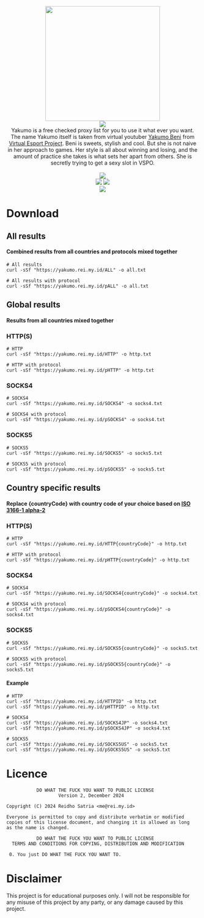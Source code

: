 <p align='center'>
<img src='https://i.ibb.co/YLQtsJY/yakumo.png' width='300'/><br/><img src="https://img.shields.io/badge/YAKUMO%20FREE%20CHECKED%20PROXY-2e3440?style=for-the-badge"/><br/>
Yakumo is a free checked proxy list for you to use it what ever you want. The name Yakumo itself is taken from virtual youtuber <a href="https://www.youtube.com/channel/UCjXBuHmWkieBApgBhDuJMMQ">Yakumo Beni</a> from <a href="https://vspo.jp/">Virtual Esport Project</a>. Beni is sweets, stylish and cool. But she is not naive in her approach to games. Her style is all about winning and losing, and the amount of practice she takes is what sets her apart from others. She is secretly trying to get a sexy slot in VSPO.<br/><br/><img src="https://img.shields.io/badge/PLEASE%20HELP%20ME%20TO%20PAY%20MY%20VPS%20BILL-2e3440?style=for-the-badge"/><br/><a href="https://www.paypal.com/paypalme/elliottophellia"><img src="https://img.shields.io/badge/BUY%20ME%20A%20COFFEE-2e3440?style=for-the-badge&logo=paypal&logoColor=white"/></a> <a href="https://saweria.co/elliottophellia"><img src="https://img.shields.io/badge/TRAKTIR%20SAYA%20KOPI-2e3440?style=for-the-badge&logo=BuyMeACoffee&logoColor=white"/></a><br/><a href="https:/t.me/elliottophellia"><img src="https://img.shields.io/badge/WANT%20TO%20BUY%20ANONYMOUS%2FELITE%20PROXY%20%3F%20CLICK%20HERE-2e3440?style=for-the-badge"/></a>
</p>

# Download

## All results
#### Combined results from all countries and protocols mixed together
```
# All results
curl -sSf "https://yakumo.rei.my.id/ALL" -o all.txt

# All results with protocol
curl -sSf "https://yakumo.rei.my.id/pALL" -o all.txt
```

## Global results
#### Results from all countries mixed together
### HTTP(S)
```
# HTTP
curl -sSf "https://yakumo.rei.my.id/HTTP" -o http.txt

# HTTP with protocol
curl -sSf "https://yakumo.rei.my.id/pHTTP" -o http.txt
```
### SOCKS4
```
# SOCKS4
curl -sSf "https://yakumo.rei.my.id/SOCKS4" -o socks4.txt

# SOCKS4 with protocol
curl -sSf "https://yakumo.rei.my.id/pSOCKS4" -o socks4.txt
```
### SOCKS5
```
# SOCKS5
curl -sSf "https://yakumo.rei.my.id/SOCKS5" -o socks5.txt

# SOCKS5 with protocol
curl -sSf "https://yakumo.rei.my.id/pSOCKS5" -o socks5.txt
```
## Country specific results
#### Replace {countryCode} with country code of your choice based on [ISO 3166-1 alpha-2](https://en.wikipedia.org/wiki/ISO_3166-1_alpha-2#Officially_assigned_code_elements)
### HTTP(S)
```
# HTTP
curl -sSf "https://yakumo.rei.my.id/HTTP{countryCode}" -o http.txt

# HTTP with protocol
curl -sSf "https://yakumo.rei.my.id/pHTTP{countryCode}" -o http.txt
```
### SOCKS4
```
# SOCKS4
curl -sSf "https://yakumo.rei.my.id/SOCKS4{countryCode}" -o socks4.txt

# SOCKS4 with protocol
curl -sSf "https://yakumo.rei.my.id/pSOCKS4{countryCode}" -o socks4.txt
```
### SOCKS5
```
# SOCKS5
curl -sSf "https://yakumo.rei.my.id/SOCKS5{countryCode}" -o socks5.txt

# SOCKS5 with protocol
curl -sSf "https://yakumo.rei.my.id/pSOCKS5{countryCode}" -o socks5.txt
```
#### Example
```
# HTTP
curl -sSf "https://yakumo.rei.my.id/HTTPID" -o http.txt
curl -sSf "https://yakumo.rei.my.id/pHTTPID" -o http.txt

# SOCKS4
curl -sSf "https://yakumo.rei.my.id/SOCKS4JP" -o socks4.txt
curl -sSf "https://yakumo.rei.my.id/pSOCKS4JP" -o socks4.txt

# SOCKS5
curl -sSf "https://yakumo.rei.my.id/SOCKS5US" -o socks5.txt
curl -sSf "https://yakumo.rei.my.id/pSOCKS5US" -o socks5.txt
```

# Licence

```
           DO WHAT THE FUCK YOU WANT TO PUBLIC LICENSE
                   Version 2, December 2024
 
Copyright (C) 2024 Reidho Satria <me@rei.my.id>

Everyone is permitted to copy and distribute verbatim or modified
copies of this license document, and changing it is allowed as long
as the name is changed.
 
           DO WHAT THE FUCK YOU WANT TO PUBLIC LICENSE
  TERMS AND CONDITIONS FOR COPYING, DISTRIBUTION AND MODIFICATION

 0. You just DO WHAT THE FUCK YOU WANT TO.
```

# Disclaimer

This project is for educational purposes only. I will not be responsible for any misuse of this project by any party, or any damage caused by this project.
